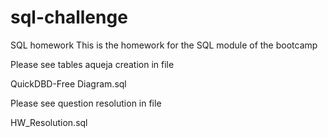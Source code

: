 # sql-challenge
SQL homework
This is the homework for the SQL module of the bootcamp 

Please see tables aqueja creation in file 

QuickDBD-Free Diagram.sql

Please see question resolution in file 

HW_Resolution.sql